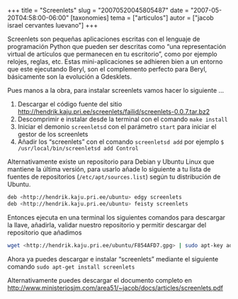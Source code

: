 +++
title = "Screenlets"
slug = "20070520045805487"
date = "2007-05-20T04:58:00-06:00"
[taxonomies]
tema = ["articulos"]
autor = ["jacob israel cervantes luevano"]
+++

Screenlets son pequeñas aplicaciones escritas con el lenguaje de programación
Python que pueden ser descritas como “una representación virtual de artículos
que permanecen en tu escritorio”, como por ejemplo relojes, reglas, etc. Estas
mini-aplicaciones se adhieren bien a un entorno que este ejecutando Beryl, son
el complemento perfecto para Beryl, básicamente son la evolución a Gdesklets.

Pues manos a la obra, para instalar screenlets vamos hacer lo siguiente
…

<!-- more -->

1. Descargar el código fuente del sitio
   <http://hendrik.kaju.pri.ee/screenlets/failid/screenlets-0.0.7.tar.bz2>
2. Descomprimir e instalar desde la terminal con el comando `make install`
3. Iniciar el demonio `screenletsd` con el parámetro `start` para iniciar el
   gestor de los screenlets
4. Añadir los “screenlets” con el comando `screenletsd add` por ejemplo `$
   /usr/local/bin/screenletsd add Control`

Alternativamente existe un repositorio para Debian y Ubuntu Linux que mantiene
la última versión, para usarlo añade lo siguiente a tu lista de fuentes de
repositorios (`/etc/apt/sources.list`) según tu distribución de Ubuntu.

```bash
deb <http://hendrik.kaju.pri.ee/ubuntu> edgy screenlets
deb <http://hendrik.kaju.pri.ee/ubuntu> feisty screenlets
```

Entonces ejecuta en una terminal los siguientes comandos para descargar la
llave, añadirla, validar nuestro repositorio y permitir descargar del
repositorio que añadimos

```bash
wget <http://hendrik.kaju.pri.ee/ubuntu/F854AFD7.gpg> | sudo apt-key add && sudo apt-get update
```

Ahora ya puedes descargar e instalar “screenlets” mediante el siguiente comando
`sudo apt-get install screenlets`

Alternativamente puedes descargar el documento completo en
<http://www.ministeriosjm.com/area51/~jacob/docs/articles/screenlets.pdf>

